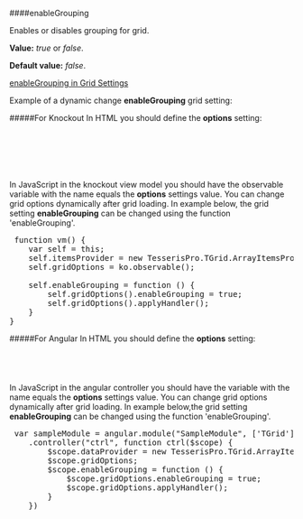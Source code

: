 ﻿####enableGrouping

Enables or disables grouping for grid. 

**Value:** *true* or *false*.

**Default value:** *false*.

[enableGrouping in Grid Settings](#!/GridSettings/enableGrouping)

Example of a dynamic change **enableGrouping** grid setting:

#####For Knockout
In HTML you should define the **options** setting:

<pre class="brush: html">
	<div id="test-knockout" data-bind="tgrid: { provider: itemsProvider, options: gridOptions}">
	</div>
</pre>
#####
In JavaScript in the knockout view model you should have the observable variable with the name equals the **options** settings value. 
You can change grid options dynamically after grid loading. In example below, the grid setting **enableGrouping**
can be changed using the function 'enableGrouping'.

<pre class="brush: js">
 function vm() {
    var self = this;
    self.itemsProvider = new TesserisPro.TGrid.ArrayItemsProvider(items);
    self.gridOptions = ko.observable();

    self.enableGrouping = function () {
        self.gridOptions().enableGrouping = true;
        self.gridOptions().applyHandler();
	}
}
</pre>

#####For Angular
In HTML you should define the **options** setting:
<pre class="brush: html">
	<t-grid id="test-angular" provider="dataProvider" options="gridOptions">
	</t-grid>
</pre>
#####
In JavaScript in the angular controller you should have the variable with the name equals the **options** settings value. 
You can change grid options dynamically after grid loading. In example below,the grid setting **enableGrouping**
can be changed using the function 'enableGrouping'.

<pre class="brush:js">
 var sampleModule = angular.module("SampleModule", ['TGrid'])
    .controller("ctrl", function ctrl($scope) {
        $scope.dataProvider = new TesserisPro.TGrid.ArrayItemsProvider(items);
        $scope.gridOptions;
		$scope.enableGrouping = function () {
            $scope.gridOptions.enableGrouping = true;
            $scope.gridOptions.applyHandler();
		}
	})
</pre>

#####

<script type="text/javascript">
    SyntaxHighlighter.highlight();
</script>